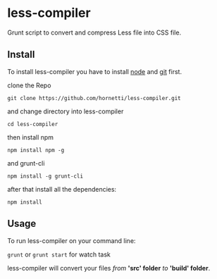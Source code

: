 # less-compiler
Grunt script to convert and compress Less file into CSS file.

## Install

To install less-compiler you have to install [node](https://nodejs.org/it/) and [git](https://git-scm.com/) first.

clone the Repo

`git clone https://github.com/hornetti/less-compiler.git`

and change directory into less-compiler

`cd less-compiler`

then install npm 

`npm install npm -g`

and grunt-cli

`npm install -g grunt-cli`

after that install all the dependencies:

`npm install`

## Usage

To run less-compiler on your command line:

`grunt` or `grunt start` for watch task

less-compiler will convert your files *from* **'src' folder** *to* **'build' folder**.

<!--

## Credits

TODO: Write credits

## License

TODO: Write license
-->